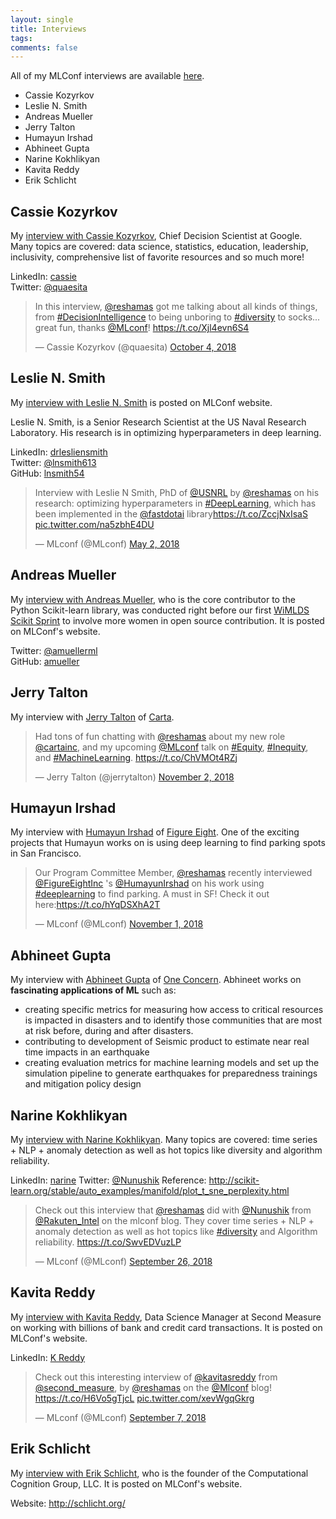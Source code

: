 ```yaml
---
layout: single
title: Interviews
tags: 
comments: false
---
```


All of my MLConf interviews are available [here](https://mlconf.com/blog/author/reshama-shaikh/).   
- Cassie Kozyrkov
- Leslie N. Smith
- Andreas Mueller
- Jerry Talton
- Humayun Irshad
- Abhineet Gupta
- Narine Kokhlikyan
- Kavita Reddy
- Erik Schlicht

## Cassie Kozyrkov
My [interview with Cassie Kozyrkov](https://mlconf.com/blog/interview-with-cassie-kozyrkov-chief-decision-scientist-at-google-by-reshama-shaikh-program-committee-member/), Chief Decision Scientist at Google.  Many topics are covered:  data science, statistics, education, leadership, inclusivity, comprehensive list of favorite resources and so much more!

LinkedIn: [cassie](https://www.linkedin.com/in/cassie-kozyrkov-9531919/)  
Twitter: [@quaesita](https://twitter.com/quaesita)

<p>
<blockquote class="twitter-tweet" data-lang="en"><p lang="en" dir="ltr">In this interview, <a href="https://twitter.com/reshamas?ref_src=twsrc%5Etfw">@reshamas</a> got me talking about all kinds of things, from <a href="https://twitter.com/hashtag/DecisionIntelligence?src=hash&amp;ref_src=twsrc%5Etfw">#DecisionIntelligence</a> to being unboring to <a href="https://twitter.com/hashtag/diversity?src=hash&amp;ref_src=twsrc%5Etfw">#diversity</a> to socks... great fun, thanks <a href="https://twitter.com/MLconf?ref_src=twsrc%5Etfw">@MLconf</a>! <a href="https://t.co/Xjl4evn6S4">https://t.co/Xjl4evn6S4</a></p>&mdash; Cassie Kozyrkov (@quaesita) <a href="https://twitter.com/quaesita/status/1047905972407214080?ref_src=twsrc%5Etfw">October 4, 2018</a></blockquote>
<script async src="https://platform.twitter.com/widgets.js" charset="utf-8"></script>
</p>

## Leslie N. Smith
My [interview with Leslie N. Smith](https://mlconf.com/blog/interview-with-leslie-n-smith-phd-senior-research-scientist-at-the-us-naval-research-laboratory-by-reshama-shaikh-program-committee-member/) is posted on MLConf website.

Leslie N. Smith, is a Senior Research Scientist at the US Naval Research Laboratory.  His research is in optimizing hyperparameters in deep learning.  

LinkedIn:  [drlesliensmith](https://www.linkedin.com/in/drlesliensmith/)  
Twitter:  [@lnsmith613](https://twitter.com/lnsmith613)  
GitHub:  [lnsmith54](https://github.com/lnsmith54)

<p>
  <blockquote class="twitter-tweet" data-lang="en"><p lang="en" dir="ltr">Interview with Leslie N Smith, PhD of <a href="https://twitter.com/USNRL?ref_src=twsrc%5Etfw">@USNRL</a> by <a href="https://twitter.com/reshamas?ref_src=twsrc%5Etfw">@reshamas</a> on his research:  optimizing hyperparameters in <a href="https://twitter.com/hashtag/DeepLearning?src=hash&amp;ref_src=twsrc%5Etfw">#DeepLearning</a>, which has been implemented in the <a href="https://twitter.com/fastdotai?ref_src=twsrc%5Etfw">@fastdotai</a> library<a href="https://t.co/ZccjNxIsaS">https://t.co/ZccjNxIsaS</a> <a href="https://t.co/na5zbhE4DU">pic.twitter.com/na5zbhE4DU</a></p>&mdash; MLconf (@MLconf) <a href="https://twitter.com/MLconf/status/991697521029201920?ref_src=twsrc%5Etfw">May 2, 2018</a></blockquote>
<script async src="https://platform.twitter.com/widgets.js" charset="utf-8"></script>
</p>

## Andreas Mueller
My [interview with Andreas Mueller](https://mlconf.com/blog/interview-andreas-muller-lecturer-columbia-university-core-contributor-scikit-learn-reshama-shaikh/), who is the core contributor to the Python Scikit-learn library, was conducted right before our first [WiMLDS Scikit Sprint](https://github.com/WiMLDS/scikit-sprint) to involve more women in open source contribution.  It is posted on MLConf's website.  

Twitter:  [@amuellerml](https://twitter.com/amuellerml)  
GitHub:  [amueller](https://github.com/amueller)



## Jerry Talton
My interview with [Jerry Talton](https://mlconf.com/blog/interview-with-jerry-talton-director-of-data-machine-learning-carta/) of [Carta](https://carta.com).   

<p>
<blockquote class="twitter-tweet" data-lang="en"><p lang="en" dir="ltr">Had tons of fun chatting with <a href="https://twitter.com/reshamas?ref_src=twsrc%5Etfw">@reshamas</a> about my new role <a href="https://twitter.com/cartainc?ref_src=twsrc%5Etfw">@cartainc</a>, and my upcoming <a href="https://twitter.com/MLconf?ref_src=twsrc%5Etfw">@MLconf</a> talk on <a href="https://twitter.com/hashtag/Equity?src=hash&amp;ref_src=twsrc%5Etfw">#Equity</a>, <a href="https://twitter.com/hashtag/Inequity?src=hash&amp;ref_src=twsrc%5Etfw">#Inequity</a>, and <a href="https://twitter.com/hashtag/MachineLearning?src=hash&amp;ref_src=twsrc%5Etfw">#MachineLearning</a>. <a href="https://t.co/ChVMOt4RZj">https://t.co/ChVMOt4RZj</a></p>&mdash; Jerry Talton (@jerrytalton) <a href="https://twitter.com/jerrytalton/status/1058468369337405440?ref_src=twsrc%5Etfw">November 2, 2018</a></blockquote>
<script async src="https://platform.twitter.com/widgets.js" charset="utf-8"></script>
</p>

## Humayun Irshad
My interview with [Humayun Irshad](https://mlconf.com/blog/interview-with-humayun-irshad-leveraging-street-view-imagery-and-deep-learning-models-to-build-parking-augmented-maps/) of [Figure Eight](https://www.figure-eight.com).  One of the exciting projects that Humayun works on is using deep learning to find parking spots in San Francisco.

<p>
  <blockquote class="twitter-tweet" data-lang="en"><p lang="en" dir="ltr">Our Program Committee Member, <a href="https://twitter.com/reshamas?ref_src=twsrc%5Etfw">@reshamas</a> recently interviewed <a href="https://twitter.com/FigureEightInc?ref_src=twsrc%5Etfw">@FigureEightInc</a> &#39;s <a href="https://twitter.com/HumayunIrshad?ref_src=twsrc%5Etfw">@HumayunIrshad</a> on his work using <a href="https://twitter.com/hashtag/deeplearning?src=hash&amp;ref_src=twsrc%5Etfw">#deeplearning</a> to find parking. A must in SF! Check it out here:<a href="https://t.co/hYqDSXhA2T">https://t.co/hYqDSXhA2T</a></p>&mdash; MLconf (@MLconf) <a href="https://twitter.com/MLconf/status/1058092046727045120?ref_src=twsrc%5Etfw">November 1, 2018</a></blockquote>
<script async src="https://platform.twitter.com/widgets.js" charset="utf-8"></script>
</p>

## Abhineet Gupta
My interview with [Abhineet Gupta](https://mlconf.com/blog/interview-with-abhineet-gupta-resilience-engineering-lead-at-one-concern-by-reshama-shaikh-program-committee-member/) of [One Concern](https://www.oneconcern.com).  Abhineet works on **fascinating applications of ML** such as:
- creating specific metrics for measuring how access to critical resources is impacted in disasters and to identify those communities that are most at risk before, during and after disasters.
- contributing to development of Seismic product to estimate near real time impacts in an earthquake
- creating evaluation metrics for machine learning models and set up the simulation pipeline to generate earthquakes for preparedness trainings and mitigation policy design




## Narine Kokhlikyan
My [interview with Narine Kokhlikyan](https://mlconf.com/blog/interview-with-narine-kokhlikyan-machine-learning-engineer-at-slice-technologies-inc-by-reshama-shaikh-program-committee-member/).  Many topics are covered:  time series + NLP + anomaly detection as well as hot topics like diversity and algorithm reliability.

LinkedIn: [narine](https://www.linkedin.com/in/narine-kokhlikyan-88916721/)
Twitter: [@Nunushik](https://twitter.com/Nunushik)
Reference: http://scikit-learn.org/stable/auto_examples/manifold/plot_t_sne_perplexity.html

<p>
<blockquote class="twitter-tweet" data-lang="en"><p lang="en" dir="ltr">Check out this interview that <a href="https://twitter.com/reshamas?ref_src=twsrc%5Etfw">@reshamas</a> did with <a href="https://twitter.com/Nunushik?ref_src=twsrc%5Etfw">@Nunushik</a> from <a href="https://twitter.com/Rakuten_Intel?ref_src=twsrc%5Etfw">@Rakuten_Intel</a> on the mlconf blog. They cover time series + NLP + anomaly detection as well as hot topics like <a href="https://twitter.com/hashtag/diversity?src=hash&amp;ref_src=twsrc%5Etfw">#diversity</a> and Algorithm reliability. <a href="https://t.co/SwvEDVuzLP">https://t.co/SwvEDVuzLP</a></p>&mdash; MLconf (@MLconf) <a href="https://twitter.com/MLconf/status/1045044245789212673?ref_src=twsrc%5Etfw">September 26, 2018</a></blockquote>
<script async src="https://platform.twitter.com/widgets.js" charset="utf-8"></script>
</p>


## Kavita Reddy
My [interview with Kavita Reddy](https://mlconf.com/blog/interview-with-kavita-reddy-data-science-manager-at-second-measure-by-reshama-shaikh-program-committee-member/), Data Science Manager at Second Measure on working with billions of bank and credit card transactions.  It is posted on MLConf's website. 

LinkedIn:  [K Reddy](https://www.linkedin.com/in/kavita-reddy-725b3827/)

<p>
  <blockquote class="twitter-tweet" data-lang="en"><p lang="en" dir="ltr">Check out this interesting interview of <a href="https://twitter.com/kavitasreddy?ref_src=twsrc%5Etfw">@kavitasreddy</a> from <a href="https://twitter.com/second_measure?ref_src=twsrc%5Etfw">@second_measure</a>, by <a href="https://twitter.com/reshamas?ref_src=twsrc%5Etfw">@reshamas</a> on the <a href="https://twitter.com/MLconf?ref_src=twsrc%5Etfw">@Mlconf</a> blog! <a href="https://t.co/H6Vo5gTjcL">https://t.co/H6Vo5gTjcL</a> <a href="https://t.co/xevWgqGkrg">pic.twitter.com/xevWgqGkrg</a></p>&mdash; MLconf (@MLconf) <a href="https://twitter.com/MLconf/status/1038163162879545344?ref_src=twsrc%5Etfw">September 7, 2018</a></blockquote>
<script async src="https://platform.twitter.com/widgets.js" charset="utf-8"></script>
</p>



## Erik Schlicht
My [interview with Erik Schlicht](https://mlconf.com/blog/interview-erik-schlicht-founder-computational-cognition-group-c2-g-llc-reshama-shaikh/), who is the founder of the Computational Cognition Group, LLC.   It is posted on MLConf's website. 

Website:  http://schlicht.org/
  
